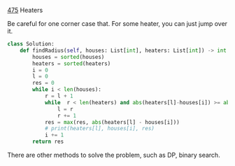 [475](https://leetcode.com/problems/heaters/) Heaters


Be careful for one corner case that. For some heater, you can just jump over it. 


```python
class Solution:
    def findRadius(self, houses: List[int], heaters: List[int]) -> int:
        houses = sorted(houses)
        heaters = sorted(heaters)
        i = 0
        l = 0
        res = 0
        while i < len(houses):
            r = l + 1
            while  r < len(heaters) and abs(heaters[l]-houses[i]) >= abs(heaters[r]-houses[i]):
                l = r
                r += 1
            res = max(res, abs(heaters[l] - houses[i]))
            # print(heaters[l], houses[i], res)
            i += 1
        return res
```

There are other methods to solve the problem, such as DP, binary search. 
